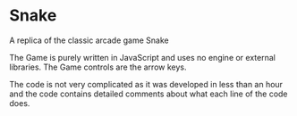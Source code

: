 # Snake
A replica of the classic arcade game Snake

The Game is purely written in JavaScript and uses no engine or external libraries.
The Game controls are the arrow keys.

The code is not very complicated as it was developed in less than an hour and the code contains detailed comments
about what each line of the code does.
